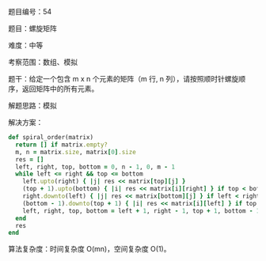 题目编号：54

题目：螺旋矩阵

难度：中等

考察范围：数组、模拟

题干：给定一个包含 m x n 个元素的矩阵（m 行, n 列），请按照顺时针螺旋顺序，返回矩阵中的所有元素。

解题思路：模拟

解决方案：

```ruby
def spiral_order(matrix)
  return [] if matrix.empty?
  m, n = matrix.size, matrix[0].size
  res = []
  left, right, top, bottom = 0, n - 1, 0, m - 1
  while left <= right && top <= bottom
    left.upto(right) { |j| res << matrix[top][j] }
    (top + 1).upto(bottom) { |i| res << matrix[i][right] } if top < bottom
    right.downto(left) { |j| res << matrix[bottom][j] } if left < right
    (bottom - 1).downto(top + 1) { |i| res << matrix[i][left] } if top < bottom - 1 && left < right
    left, right, top, bottom = left + 1, right - 1, top + 1, bottom - 1
  end
  res
end
```

算法复杂度：时间复杂度 O(mn)，空间复杂度 O(1)。